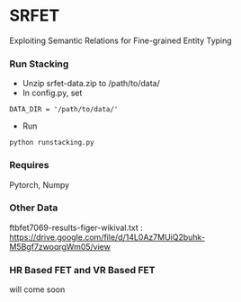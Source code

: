 # SRFET
Exploiting Semantic Relations for Fine-grained Entity Typing

### Run Stacking
- Unzip srfet-data.zip to /path/to/data/
- In config.py, set 
```
DATA_DIR = '/path/to/data/'
```
- Run
```
python runstacking.py
```

### Requires
Pytorch, Numpy

### Other Data
ftbfet7069-results-figer-wikival.txt :
https://drive.google.com/file/d/14L0Az7MUiQ2buhk-M5Bgf7zwoqrgWm05/view

### HR Based FET and VR Based FET
will come soon
